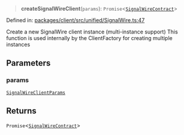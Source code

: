 > **createSignalWireClient**(`params`): `Promise`\<[`SignalWireContract`](../interfaces/SignalWireContract.md)\>

Defined in: [packages/client/src/unified/SignalWire.ts:47](https://github.com/signalwire/signalwire-js/blob/52fa77b6c8db68f4c99b30b3776f45a4309e15bf/packages/client/src/unified/SignalWire.ts#L47)

Create a new SignalWire client instance (multi-instance support)
This function is used internally by the ClientFactory for creating multiple instances

## Parameters

### params

[`SignalWireClientParams`](../interfaces/SignalWireClientParams.md)

## Returns

`Promise`\<[`SignalWireContract`](../interfaces/SignalWireContract.md)\>
